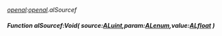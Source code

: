 _[openal](../../modules/openal/openal-module.md):[openal](../../modules/openal/openal-module.md).alSourcef_
##### Function alSourcef:Void( source:[ALuint](../../modules/openal/openal-aluint.md),param:[ALenum](../../modules/openal/openal-alenum.md),value:[ALfloat](../../modules/openal/openal-alfloat.md) )
